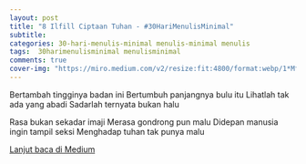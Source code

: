 ```yaml
---
layout: post
title: "8 Ilfill Ciptaan Tuhan - #30HariMenulisMinimal"
subtitle:
categories: 30-hari-menulis-minimal menulis-minimal menulis
tags:  30harimenulisminimal menulisminimal
comments: true
cover-img: "https://miro.medium.com/v2/resize:fit:4800/format:webp/1*MfIZ-JYqFt9mDAmiahyFIA.jpeg"
---
```


Bertambah tingginya badan ini
Bertumbuh panjangnya bulu itu
Lihatlah tak ada yang abadi
Sadarlah ternyata bukan halu

Rasa bukan sekadar imaji
Merasa gondrong pun malu
Didepan manusia ingin tampil seksi
Menghadap tuhan tak punya malu

[Lanjut baca di Medium](https://link.medium.com/Lk2dyDbKAyb)